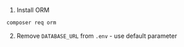 1. Install ORM
```bash
composer req orm
```

2. Remove `DATABASE_URL` from `.env` - use default parameter
